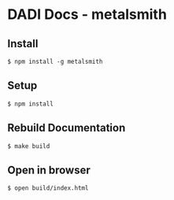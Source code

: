 # DADI Docs - metalsmith

## Install

`$ npm install -g metalsmith`

## Setup

`$ npm install`

## Rebuild Documentation

`$ make build`

## Open in browser

`$ open build/index.html`

